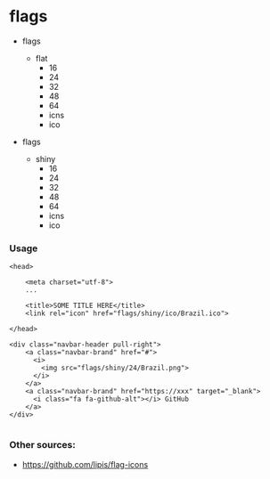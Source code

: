 # flags

- flags
  - flat
    - 16
    - 24
    - 32
    - 48
    - 64
    - icns
    - ico

- flags
  - shiny
    - 16
    - 24
    - 32
    - 48
    - 64
    - icns
    - ico

### Usage

```
<head>

    <meta charset="utf-8">
    ...

    <title>SOME TITLE HERE</title>
    <link rel="icon" href="flags/shiny/ico/Brazil.ico">

</head>

<div class="navbar-header pull-right">   
    <a class="navbar-brand" href="#">
      <i>
        <img src="flags/shiny/24/Brazil.png">
      </i>
    </a>
    <a class="navbar-brand" href="https://xxx" target="_blank">
      <i class="fa fa-github-alt"></i> GitHub
    </a>
</div>


```
### Other sources:

- https://github.com/lipis/flag-icons
